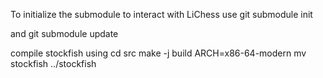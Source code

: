 To initialize the submodule to interact with LiChess use
        git submodule init

and 
        git submodule update

compile stockfish using
        cd src
        make -j build ARCH=x86-64-modern
        mv stockfish ../stockfish